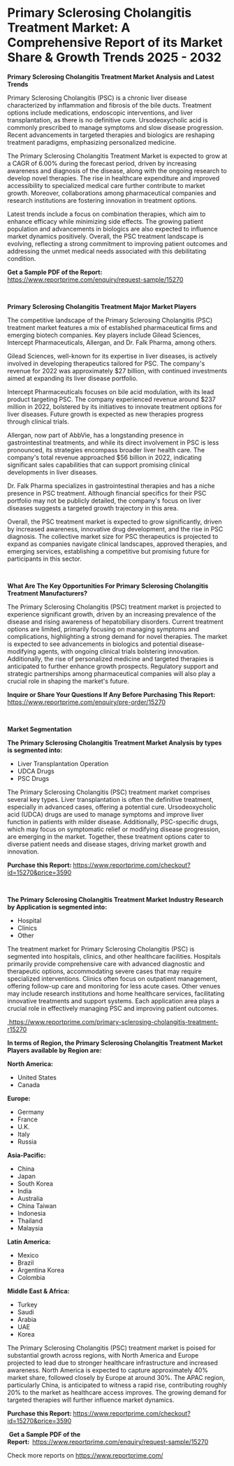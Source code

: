 <p><h1>Primary Sclerosing Cholangitis Treatment Market: A Comprehensive Report of its Market Share & Growth Trends 2025 - 2032</h1></p><p><strong>Primary Sclerosing Cholangitis Treatment Market Analysis and Latest Trends</strong></p>
<p><p>Primary Sclerosing Cholangitis (PSC) is a chronic liver disease characterized by inflammation and fibrosis of the bile ducts. Treatment options include medications, endoscopic interventions, and liver transplantation, as there is no definitive cure. Ursodeoxycholic acid is commonly prescribed to manage symptoms and slow disease progression. Recent advancements in targeted therapies and biologics are reshaping treatment paradigms, emphasizing personalized medicine.</p><p>The Primary Sclerosing Cholangitis Treatment Market is expected to grow at a CAGR of 6.00% during the forecast period, driven by increasing awareness and diagnosis of the disease, along with the ongoing research to develop novel therapies. The rise in healthcare expenditure and improved accessibility to specialized medical care further contribute to market growth. Moreover, collaborations among pharmaceutical companies and research institutions are fostering innovation in treatment options. </p><p>Latest trends include a focus on combination therapies, which aim to enhance efficacy while minimizing side effects. The growing patient population and advancements in biologics are also expected to influence market dynamics positively. Overall, the PSC treatment landscape is evolving, reflecting a strong commitment to improving patient outcomes and addressing the unmet medical needs associated with this debilitating condition.</p></p>
<p><strong>Get a Sample PDF of the Report:&nbsp;</strong> <a href="https://www.reportprime.com/enquiry/request-sample/15270?utm_campaign=3260&utm_medium=2&utm_source=Github&utm_content=ia&utm_term=20032025&utm_id=primary-sclerosing-cholangitis-treatment">https://www.reportprime.com/enquiry/request-sample/15270</a></p>
<p>&nbsp;</p>
<p><strong>Primary Sclerosing Cholangitis Treatment Major Market Players</strong></p>
<p><p>The competitive landscape of the Primary Sclerosing Cholangitis (PSC) treatment market features a mix of established pharmaceutical firms and emerging biotech companies. Key players include Gilead Sciences, Intercept Pharmaceuticals, Allergan, and Dr. Falk Pharma, among others. </p><p>Gilead Sciences, well-known for its expertise in liver diseases, is actively involved in developing therapeutics tailored for PSC. The company's revenue for 2022 was approximately $27 billion, with continued investments aimed at expanding its liver disease portfolio.</p><p>Intercept Pharmaceuticals focuses on bile acid modulation, with its lead product targeting PSC. The company experienced revenue around $237 million in 2022, bolstered by its initiatives to innovate treatment options for liver diseases. Future growth is expected as new therapies progress through clinical trials.</p><p>Allergan, now part of AbbVie, has a longstanding presence in gastrointestinal treatments, and while its direct involvement in PSC is less pronounced, its strategies encompass broader liver health care. The company's total revenue approached $56 billion in 2022, indicating significant sales capabilities that can support promising clinical developments in liver diseases.</p><p>Dr. Falk Pharma specializes in gastrointestinal therapies and has a niche presence in PSC treatment. Although financial specifics for their PSC portfolio may not be publicly detailed, the company's focus on liver diseases suggests a targeted growth trajectory in this area.</p><p>Overall, the PSC treatment market is expected to grow significantly, driven by increased awareness, innovative drug development, and the rise in PSC diagnosis. The collective market size for PSC therapeutics is projected to expand as companies navigate clinical landscapes, approved therapies, and emerging services, establishing a competitive but promising future for participants in this sector.</p></p>
<p>&nbsp;</p>
<p><strong>What Are The Key Opportunities For Primary Sclerosing Cholangitis Treatment Manufacturers?</strong></p>
<p><p>The Primary Sclerosing Cholangitis (PSC) treatment market is projected to experience significant growth, driven by an increasing prevalence of the disease and rising awareness of hepatobiliary disorders. Current treatment options are limited, primarily focusing on managing symptoms and complications, highlighting a strong demand for novel therapies. The market is expected to see advancements in biologics and potential disease-modifying agents, with ongoing clinical trials bolstering innovation. Additionally, the rise of personalized medicine and targeted therapies is anticipated to further enhance growth prospects. Regulatory support and strategic partnerships among pharmaceutical companies will also play a crucial role in shaping the market's future.</p></p>
<p><strong>Inquire or Share Your Questions If Any Before Purchasing This Report:</strong> <a href="https://www.reportprime.com/enquiry/pre-order/15270?utm_campaign=3260&utm_medium=2&utm_source=Github&utm_content=ia&utm_term=20032025&utm_id=primary-sclerosing-cholangitis-treatment">https://www.reportprime.com/enquiry/pre-order/15270</a></p>
<p>&nbsp;</p>
<p><strong>Market Segmentation</strong></p>
<p><strong>The Primary Sclerosing Cholangitis Treatment Market Analysis by types is segmented into:</strong></p>
<p><ul><li>Liver Transplantation Operation</li><li>UDCA Drugs</li><li>PSC Drugs</li></ul></p>
<p><p>The Primary Sclerosing Cholangitis (PSC) treatment market comprises several key types. Liver transplantation is often the definitive treatment, especially in advanced cases, offering a potential cure. Ursodeoxycholic acid (UDCA) drugs are used to manage symptoms and improve liver function in patients with milder disease. Additionally, PSC-specific drugs, which may focus on symptomatic relief or modifying disease progression, are emerging in the market. Together, these treatment options cater to diverse patient needs and disease stages, driving market growth and innovation.</p></p>
<p><strong>Purchase this Report:&nbsp;</strong><a href="https://www.reportprime.com/checkout?id=15270&price=3590&utm_campaign=3260&utm_medium=2&utm_source=Github&utm_content=ia&utm_term=20032025&utm_id=primary-sclerosing-cholangitis-treatment">https://www.reportprime.com/checkout?id=15270&price=3590</a></p>
<p>&nbsp;</p>
<p><strong>The Primary Sclerosing Cholangitis Treatment Market Industry Research by Application is segmented into:</strong></p>
<p><ul><li>Hospital</li><li>Clinics</li><li>Other</li></ul></p>
<p><p>The treatment market for Primary Sclerosing Cholangitis (PSC) is segmented into hospitals, clinics, and other healthcare facilities. Hospitals primarily provide comprehensive care with advanced diagnostic and therapeutic options, accommodating severe cases that may require specialized interventions. Clinics often focus on outpatient management, offering follow-up care and monitoring for less acute cases. Other venues may include research institutions and home healthcare services, facilitating innovative treatments and support systems. Each application area plays a crucial role in effectively managing PSC and improving patient outcomes.</p></p>
<p><a href="https://www.reportprime.com/primary-sclerosing-cholangitis-treatment-r15270?utm_campaign=3260&utm_medium=2&utm_source=Github&utm_content=ia&utm_term=20032025&utm_id=primary-sclerosing-cholangitis-treatment">&nbsp;https://www.reportprime.com/primary-sclerosing-cholangitis-treatment-r15270</a></p>
<p><strong>In terms of Region, the Primary Sclerosing Cholangitis Treatment Market Players available by Region are:</strong></p>
<p>
    <p> <strong> North America: </strong>
        <ul>
            <li>United States</li>
            <li>Canada</li>
        </ul>
        </p> 
    <p> <strong> Europe: </strong>
        <ul>
            <li>Germany</li>
            <li>France</li>
            <li>U.K.</li>
            <li>Italy</li>
            <li>Russia</li>
        </ul>
        </p> 
    <p> <strong> Asia-Pacific: </strong>
        <ul>
            <li>China</li>
            <li>Japan</li>
            <li>South Korea</li>
            <li>India</li>
            <li>Australia</li>
            <li>China Taiwan</li>
            <li>Indonesia</li>
            <li>Thailand</li>
            <li>Malaysia</li>
        </ul>
        </p> 
    <p> <strong> Latin America: </strong>
        <ul>
            <li>Mexico</li>
            <li>Brazil</li>
            <li>Argentina Korea</li>
            <li>Colombia</li>
        </ul>
        </p> 
    <p> <strong> Middle East & Africa: </strong>
        <ul>
            <li>Turkey</li>
            <li>Saudi</li>
            <li>Arabia</li>
            <li>UAE</li>
            <li>Korea</li>
        </ul>
    </p>
    </p>
<p><p>The Primary Sclerosing Cholangitis (PSC) treatment market is poised for substantial growth across regions, with North America and Europe projected to lead due to stronger healthcare infrastructure and increased awareness. North America is expected to capture approximately 40% market share, followed closely by Europe at around 30%. The APAC region, particularly China, is anticipated to witness a rapid rise, contributing roughly 20% to the market as healthcare access improves. The growing demand for targeted therapies will further influence market dynamics.</p></p>
<p><strong>Purchase this Report: </strong><a href="https://www.reportprime.com/checkout?id=15270&price=3590&utm_campaign=3260&utm_medium=2&utm_source=Github&utm_content=ia&utm_term=20032025&utm_id=primary-sclerosing-cholangitis-treatment">https://www.reportprime.com/checkout?id=15270&price=3590</a></p>
<p>&nbsp;<strong>Get a Sample PDF of the Report:&nbsp;&nbsp;</strong><a href="https://www.reportprime.com/enquiry/request-sample/15270?utm_campaign=3260&utm_medium=2&utm_source=Github&utm_content=ia&utm_term=20032025&utm_id=primary-sclerosing-cholangitis-treatment">https://www.reportprime.com/enquiry/request-sample/15270</a></p>
<p><strong></strong></p>
<p>Check more reports on <a href="https://www.reportprime.com/?utm_campaign=3260&utm_medium=2&utm_source=Github&utm_content=ia&utm_term=20032025&utm_id=primary-sclerosing-cholangitis-treatment">https://www.reportprime.com/</a></p>